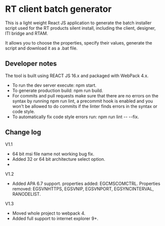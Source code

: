 # RT client batch generator

This is a light weight React JS application to generate the batch installer script used for the RT products silent install, including the client, designer, ITI bridge and RTAM.

It allows you to choose the properties, specify their values, generate the script and download it as a .bat file.

## Developer notes

The tool is built using REACT JS 16.x and packaged with WebPack 4.x. 

 - To run the dev server execute: npm start.
 - To generate production build: npm run build.
 - For commits and pull requests make sure that there are no errors on the syntax by running npm run lint, a precommit hook is enabled and you won't be allowed to do commits if the linter finds errors in the syntax or code style.
 - To automatically fix code style errors run: npm run lint -- --fix.

## Change log
V1.1
 - 64 bit msi file name not working bug fix.
 - Added 32 or 64 bit architecture select option.
 - 
V1.2
 - Added APA 6.7 support.
   properties added: EGCMSCOMCTRL.
   Properties removed: EGSVNHTTPS, EGSVNIP, EGSVNPORT, EGSYNCINTERVAL, RANODELIST.

V1.3
 - Moved whole project to webpack 4.
 - Added full support to internet explorer 9+.

